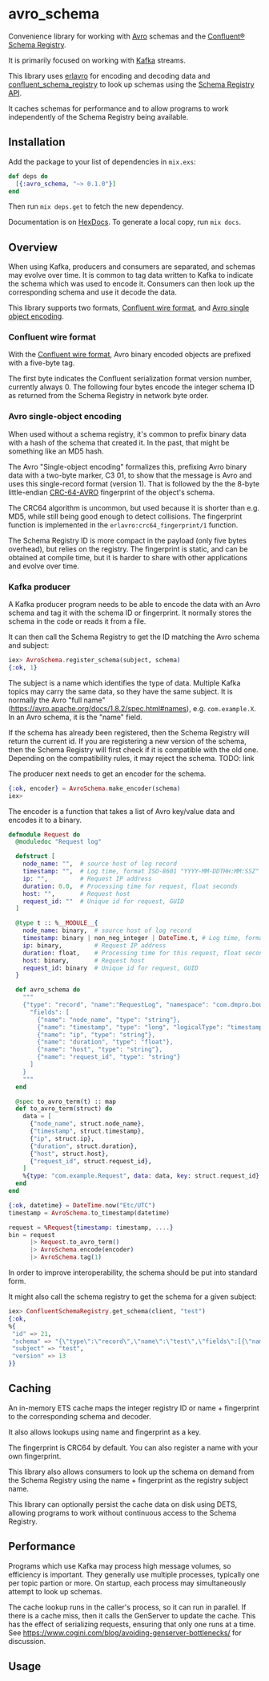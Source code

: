 # avro_schema

Convenience library for working with [Avro](https://avro.apache.org/)
schemas and the [Confluent® Schema Registry](https://www.confluent.io/confluent-schema-registry).

It is primarily focused on working with [Kafka](https://kafka.apache.org/)
streams.

This library uses [erlavro](https://github.com/klarna/erlavro) for encoding
and decoding data and [confluent_schema_registry](https://github.com/cogini/confluent_schema_registry)
to look up schemas using the [Schema Registry API](https://docs.confluent.io/current/schema-registry/develop/api.html).

It caches schemas for performance and to allow programs to work independently
of the Schema Registry being available.

## Installation

Add the package to your list of dependencies in `mix.exs`:

```elixir
def deps do
  [{:avro_schema, "~> 0.1.0"}]
end
```

Then run `mix deps.get` to fetch the new dependency.

Documentation is on [HexDocs](https://hexdocs.pm/avro_schema).
To generate a local copy, run `mix docs`.

## Overview

When using Kafka, producers and consumers are separated, and schemas may evolve
over time. It is common to tag data written to Kafka to indicate the schema
which was used to encode it. Consumers can then look up the corresponding
schema and use it decode the data.

This library supports two formats, [Confluent wire format](https://docs.confluent.io/current/schema-registry/serializer-formatter.html#wire-format),
and [Avro single object encoding](https://avro.apache.org/docs/1.8.2/spec.html#single_object_encoding_spec).

### Confluent wire format

With the [Confluent wire format](https://docs.confluent.io/current/schema-registry/serializer-formatter.html#wire-format),
Avro binary encoded objects are prefixed with a five-byte tag.

The first byte indicates the Confluent serialization format version number,
currently always 0. The following four bytes encode the integer schema ID as
returned from the Schema Registry in network byte order.

### Avro single-object encoding

When used without a schema registry, it's common to prefix binary data with a
hash of the schema that created it. In the past, that might be something like
an MD5 hash.

The Avro "Single-object encoding" formalizes this, prefixing Avro binary data
with a two-byte marker, C3 01, to show that the message is Avro and uses this
single-record format (version 1). That is followed by the the 8-byte little-endian
[CRC-64-AVRO](https://avro.apache.org/docs/1.8.2/spec.html#schema_fingerprints)
fingerprint of the object's schema.

The CRC64 algorithm is uncommon, but used because it is shorter than e.g. MD5,
while still being good enough to detect collisions. The fingerprint function is
implemented in the `erlavro:crc64_fingerprint/1` function.

The Schema Registry ID is more compact in the payload (only five bytes
overhead), but relies on the registry. The fingerprint is static, and can
be obtained at compile time, but it is harder to share with other applications
and evolve over time.

### Kafka producer

A Kafka producer program needs to be able to encode the data with an Avro schema
and tag it with the schema ID or fingerprint. It normally stores the schema in
the code or reads it from a file.

It can then call the Schema Registry to get the ID matching the Avro schema and
subject:

```elixir
iex> AvroSchema.register_schema(subject, schema)
{:ok, 1}
```

The subject is a name which identifies the type of data. Multiple Kafka topics
may carry the same data, so they have the same subject. It is normally the Avro
"full name" (https://avro.apache.org/docs/1.8.2/spec.html#names), e.g.
`com.example.X`. In an Avro schema, it is the "name" field.

If the schema has already been registered, then the Schema Registry will
return the current id. If you are registering a new version of the schema, then
the Schema Registry will first check if it is compatible with the old one.
Depending on the compatibility rules, it may reject the schema.
TODO: link

The producer next needs to get an encoder for the schema.

```elixir
{:ok, encoder} = AvroSchema.make_encoder(schema)
iex>
```

The encoder is a function that takes a list of Avro key/value data and encodes
it to a binary.

```elixir
defmodule Request do
  @moduledoc "Request log"

  defstruct [
    node_name: "",  # source host of log record
    timestamp: "",  # Log time, format ISO-8601 "YYYY-MM-DDTHH:MM:SSZ"
    ip: "",         # Request IP address
    duration: 0.0,  # Processing time for request, float seconds
    host: "",       # Request host
    request_id: ""  # Unique id for request, GUID
  ]

  @type t :: %__MODULE__{
    node_name: binary,  # source host of log record
    timestamp: binary | non_neg_integer | DateTime.t, # Log time, format ISO-8601 "YYYY-MM-DDTHH:MM:SSZ"
    ip: binary,         # Request IP address
    duration: float,    # Processing time for this request, float seconds
    host: binary,       # Request host
    request_id: binary  # Unique id for request, GUID
  }

  def avro_schema do
    """
    {"type": "record", "name":"RequestLog", "namespace": "com.dmpro.bounce",
      "fields": [
        {"name": "node_name", "type": "string"},
        {"name": "timestamp", "type": "long", "logicalType": "timestamp-millis"},
        {"name": "ip", "type": "string"},
        {"name": "duration", "type": "float"},
        {"name": "host", "type": "string"},
        {"name": "request_id", "type": "string"}
      ]
    }
    """
  end

  @spec to_avro_term(t) :: map
  def to_avro_term(struct) do
    data = [
      {"node_name", struct.node_name},
      {"timestamp", struct.timestamp},
      {"ip", struct.ip},
      {"duration", struct.duration},
      {"host", struct.host},
      {"request_id", struct.request_id},
    ]
    %{type: "com.example.Request", data: data, key: struct.request_id}
  end
end

{:ok, datetime} = DateTime.now("Etc/UTC")
timestamp = AvroSchema.to_timestamp(datetime)

request = %Request{timestamp: timestamp, ....}
bin = request
      |> Request.to_avro_term()
      |> AvroSchema.encode(encoder)
      |> AvroSchema.tag(1)
```





In order to improve interoperability, the schema should be put into standard form.


It might also call the schema registry to get the schema for a given subject:

```elixir
iex> ConfluentSchemaRegistry.get_schema(client, "test")
{:ok,
%{
 "id" => 21,
 "schema" => "{\"type\":\"record\",\"name\":\"test\",\"fields\":[{\"name\":\"field1\",\"type\":\"string\"},{\"name\":\"field2\",\"type\":\"int\"}]}",
 "subject" => "test",
 "version" => 13
}}
```



## Caching

An in-memory ETS cache maps the integer registry ID or name + fingerprint
to the corresponding schema and decoder.

It also allows lookups using name and fingerprint as a key.

The fingerprint is CRC64 by default. You can also register a name with your own
fingerprint.

This library also allows consumers to look up the schema on demand from the
Schema Registry using the name + fingerprint as the registry subject name.

This library can optionally persist the cache data on disk using DETS,
allowing programs to work without continuous access to the Schema Registry.

## Performance

Programs which use Kafka may process high message volumes, so efficiency
is important. They generally use multiple processes, typically one per
topic partion or more. On startup, each process may simultaneously attempt to
look up schemas.

The cache lookup runs in the caller's process, so it can run in parallel.
If there is a cache miss, then it calls the GenServer to update the cache.
This has the effect of serializing requests, ensuring that only one runs
at a time. See https://www.cogini.com/blog/avoiding-genserver-bottlenecks/ for
discussion.

## Usage

